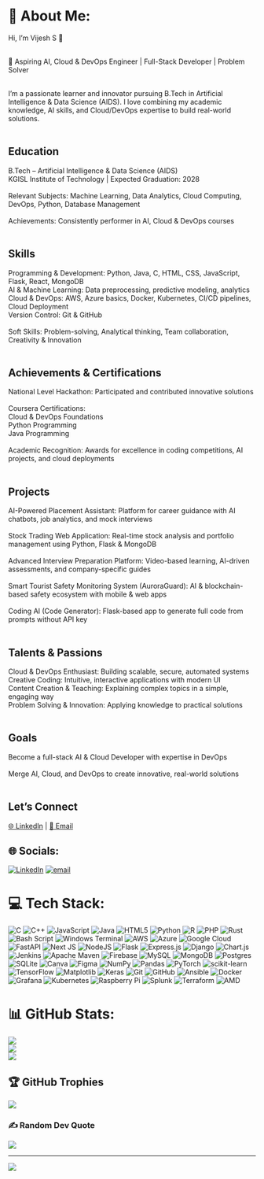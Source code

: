 # 💫 About Me:
Hi, I’m Vijesh S 👋<br><br>

🚀 Aspiring AI, Cloud & DevOps Engineer | Full-Stack Developer | Problem Solver<br><br>

I’m a passionate learner and innovator pursuing B.Tech in Artificial Intelligence & Data Science (AIDS). I love combining my academic knowledge, AI skills, and Cloud/DevOps expertise to build real-world solutions.<br><br>

<h2><b>Education</b></h2>
B.Tech – Artificial Intelligence & Data Science (AIDS)<br>
KGISL Institute of Technology | Expected Graduation: 2028<br><br>
Relevant Subjects: Machine Learning, Data Analytics, Cloud Computing, DevOps, Python, Database Management<br><br>
Achievements: Consistently performer in AI, Cloud & DevOps courses<br><br>

<h2><b>Skills</b></h2>
Programming & Development: Python, Java, C, HTML, CSS, JavaScript, Flask, React, MongoDB<br>
AI & Machine Learning: Data preprocessing, predictive modeling, analytics<br>
Cloud & DevOps: AWS, Azure basics, Docker, Kubernetes, CI/CD pipelines, Cloud Deployment<br>
Version Control: Git & GitHub<br><br>
Soft Skills: Problem-solving, Analytical thinking, Team collaboration, Creativity & Innovation<br><br>

<h2><b>Achievements & Certifications</b></h2>
National Level Hackathon: Participated and contributed innovative solutions<br><br>
Coursera Certifications:<br>
Cloud & DevOps Foundations<br>
Python Programming<br>
Java Programming<br><br>
Academic Recognition: Awards for excellence in coding competitions, AI projects, and cloud deployments<br><br>

<h2><b>Projects</b></h2>
AI-Powered Placement Assistant: Platform for career guidance with AI chatbots, job analytics, and mock interviews<br><br>
Stock Trading Web Application: Real-time stock analysis and portfolio management using Python, Flask & MongoDB<br><br>
Advanced Interview Preparation Platform: Video-based learning, AI-driven assessments, and company-specific guides<br><br>
Smart Tourist Safety Monitoring System (AuroraGuard): AI & blockchain-based safety ecosystem with mobile & web apps<br><br>
Coding AI (Code Generator): Flask-based app to generate full code from prompts without API key<br><br>

<h2><b>Talents & Passions</b></h2>
Cloud & DevOps Enthusiast: Building scalable, secure, automated systems<br>
Creative Coding: Intuitive, interactive applications with modern UI<br>
Content Creation & Teaching: Explaining complex topics in a simple, engaging way<br>
Problem Solving & Innovation: Applying knowledge to practical solutions<br><br>

<h2><b>Goals</b></h2>
Become a full-stack AI & Cloud Developer with expertise in DevOps<br><br>
Merge AI, Cloud, and DevOps to create innovative, real-world solutions<br><br>

<h2><b>Let’s Connect</b></h2>
<a href="https://www.linkedin.com/in/vijesh-vijesh-s-b2b352386" target="_blank">🌐 LinkedIn</a> | 
<a href="mailto:viju712206@gamil.com">📧 Email</a>




## 🌐 Socials:
[![LinkedIn](https://img.shields.io/badge/LinkedIn-%230077B5.svg?logo=linkedin&logoColor=white)](https://linkedin.com/in/vijesh-CDmaster) [![email](https://img.shields.io/badge/Email-D14836?logo=gmail&logoColor=white)](mailto:vijesh7122006@gmail.com) 

# 💻 Tech Stack:
![C](https://img.shields.io/badge/c-%2300599C.svg?style=for-the-badge&logo=c&logoColor=white) ![C++](https://img.shields.io/badge/c++-%2300599C.svg?style=for-the-badge&logo=c%2B%2B&logoColor=white) ![JavaScript](https://img.shields.io/badge/javascript-%23323330.svg?style=for-the-badge&logo=javascript&logoColor=%23F7DF1E) ![Java](https://img.shields.io/badge/java-%23ED8B00.svg?style=for-the-badge&logo=openjdk&logoColor=white) ![HTML5](https://img.shields.io/badge/html5-%23E34F26.svg?style=for-the-badge&logo=html5&logoColor=white) ![Python](https://img.shields.io/badge/python-3670A0?style=for-the-badge&logo=python&logoColor=ffdd54) ![R](https://img.shields.io/badge/r-%23276DC3.svg?style=for-the-badge&logo=r&logoColor=white) ![PHP](https://img.shields.io/badge/php-%23777BB4.svg?style=for-the-badge&logo=php&logoColor=white) ![Rust](https://img.shields.io/badge/rust-%23000000.svg?style=for-the-badge&logo=rust&logoColor=white) ![Bash Script](https://img.shields.io/badge/bash_script-%23121011.svg?style=for-the-badge&logo=gnu-bash&logoColor=white) ![Windows Terminal](https://img.shields.io/badge/Windows%20Terminal-%234D4D4D.svg?style=for-the-badge&logo=windows-terminal&logoColor=white) ![AWS](https://img.shields.io/badge/AWS-%23FF9900.svg?style=for-the-badge&logo=amazon-aws&logoColor=white) ![Azure](https://img.shields.io/badge/azure-%230072C6.svg?style=for-the-badge&logo=microsoftazure&logoColor=white) ![Google Cloud](https://img.shields.io/badge/GoogleCloud-%234285F4.svg?style=for-the-badge&logo=google-cloud&logoColor=white) ![FastAPI](https://img.shields.io/badge/FastAPI-005571?style=for-the-badge&logo=fastapi) ![Next JS](https://img.shields.io/badge/Next-black?style=for-the-badge&logo=next.js&logoColor=white) ![NodeJS](https://img.shields.io/badge/node.js-6DA55F?style=for-the-badge&logo=node.js&logoColor=white) ![Flask](https://img.shields.io/badge/flask-%23000.svg?style=for-the-badge&logo=flask&logoColor=white) ![Express.js](https://img.shields.io/badge/express.js-%23404d59.svg?style=for-the-badge&logo=express&logoColor=%2361DAFB) ![Django](https://img.shields.io/badge/django-%23092E20.svg?style=for-the-badge&logo=django&logoColor=white) ![Chart.js](https://img.shields.io/badge/chart.js-F5788D.svg?style=for-the-badge&logo=chart.js&logoColor=white) ![Jenkins](https://img.shields.io/badge/jenkins-%232C5263.svg?style=for-the-badge&logo=jenkins&logoColor=white) ![Apache Maven](https://img.shields.io/badge/Apache%20Maven-C71A36?style=for-the-badge&logo=Apache%20Maven&logoColor=white) ![Firebase](https://img.shields.io/badge/firebase-a08021?style=for-the-badge&logo=firebase&logoColor=ffcd34) ![MySQL](https://img.shields.io/badge/mysql-4479A1.svg?style=for-the-badge&logo=mysql&logoColor=white) ![MongoDB](https://img.shields.io/badge/MongoDB-%234ea94b.svg?style=for-the-badge&logo=mongodb&logoColor=white) ![Postgres](https://img.shields.io/badge/postgres-%23316192.svg?style=for-the-badge&logo=postgresql&logoColor=white) ![SQLite](https://img.shields.io/badge/sqlite-%2307405e.svg?style=for-the-badge&logo=sqlite&logoColor=white) ![Canva](https://img.shields.io/badge/Canva-%2300C4CC.svg?style=for-the-badge&logo=Canva&logoColor=white) ![Figma](https://img.shields.io/badge/figma-%23F24E1E.svg?style=for-the-badge&logo=figma&logoColor=white) ![NumPy](https://img.shields.io/badge/numpy-%23013243.svg?style=for-the-badge&logo=numpy&logoColor=white) ![Pandas](https://img.shields.io/badge/pandas-%23150458.svg?style=for-the-badge&logo=pandas&logoColor=white) ![PyTorch](https://img.shields.io/badge/PyTorch-%23EE4C2C.svg?style=for-the-badge&logo=PyTorch&logoColor=white) ![scikit-learn](https://img.shields.io/badge/scikit--learn-%23F7931E.svg?style=for-the-badge&logo=scikit-learn&logoColor=white) ![TensorFlow](https://img.shields.io/badge/TensorFlow-%23FF6F00.svg?style=for-the-badge&logo=TensorFlow&logoColor=white) ![Matplotlib](https://img.shields.io/badge/Matplotlib-%23ffffff.svg?style=for-the-badge&logo=Matplotlib&logoColor=black) ![Keras](https://img.shields.io/badge/Keras-%23D00000.svg?style=for-the-badge&logo=Keras&logoColor=white) ![Git](https://img.shields.io/badge/git-%23F05033.svg?style=for-the-badge&logo=git&logoColor=white) ![GitHub](https://img.shields.io/badge/github-%23121011.svg?style=for-the-badge&logo=github&logoColor=white) ![Ansible](https://img.shields.io/badge/ansible-%231A1918.svg?style=for-the-badge&logo=ansible&logoColor=white) ![Docker](https://img.shields.io/badge/docker-%230db7ed.svg?style=for-the-badge&logo=docker&logoColor=white) ![Grafana](https://img.shields.io/badge/grafana-%23F46800.svg?style=for-the-badge&logo=grafana&logoColor=white) ![Kubernetes](https://img.shields.io/badge/kubernetes-%23326ce5.svg?style=for-the-badge&logo=kubernetes&logoColor=white) ![Raspberry Pi](https://img.shields.io/badge/-Raspberry_Pi-C51A4A?style=for-the-badge&logo=Raspberry-Pi) ![Splunk](https://img.shields.io/badge/splunk-%23000000.svg?style=for-the-badge&logo=splunk&logoColor=white) ![Terraform](https://img.shields.io/badge/terraform-%235835CC.svg?style=for-the-badge&logo=terraform&logoColor=white) ![AMD](https://img.shields.io/badge/AMD-%23000000.svg?style=for-the-badge&logo=amd&logoColor=white)
# 📊 GitHub Stats:
![](https://github-readme-stats.vercel.app/api?username=Vijesh-CDmaster&theme=vue&hide_border=false&include_all_commits=true&count_private=true)<br/>
![](https://nirzak-streak-stats.vercel.app/?user=Vijesh-CDmaster&theme=vue&hide_border=false)<br/>
![](https://github-readme-stats.vercel.app/api/top-langs/?username=Vijesh-CDmaster&theme=vue&hide_border=false&include_all_commits=true&count_private=true&layout=compact)

## 🏆 GitHub Trophies
![](https://github-profile-trophy.vercel.app/?username=Vijesh-CDmaster&theme=radical&no-frame=false&no-bg=true&margin-w=4)

### ✍️ Random Dev Quote
![](https://quotes-github-readme.vercel.app/api?type=horizontal&theme=radical)

---
[![](https://visitcount.itsvg.in/api?id=Vijesh-CDmaster&icon=0&color=0)](https://visitcount.itsvg.in)

<!-- Proudly created with GPRM ( https://gprm.itsvg.in ) -->



